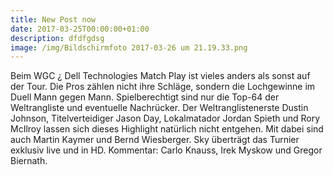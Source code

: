 ```yaml
---
title: New Post now
date: 2017-03-25T00:00:00+01:00
description: dfdfgdsg
image: /img/Bildschirmfoto 2017-03-26 um 21.19.33.png
---
```


Beim WGC ¿ Dell Technologies Match Play ist vieles anders als sonst auf der Tour. Die Pros zählen nicht ihre Schläge, sondern die Lochgewinne im Duell Mann gegen Mann. Spielberechtigt sind nur die Top-64 der Weltrangliste und eventuelle Nachrücker. Der Weltranglistenerste Dustin Johnson, Titelverteidiger Jason Day, Lokalmatador Jordan Spieth und Rory McIlroy lassen sich dieses Highlight natürlich nicht entgehen. Mit dabei sind auch Martin Kaymer und Bernd Wiesberger. Sky überträgt das Turnier exklusiv live und in HD. Kommentar: Carlo Knauss, Irek Myskow und Gregor Biernath.